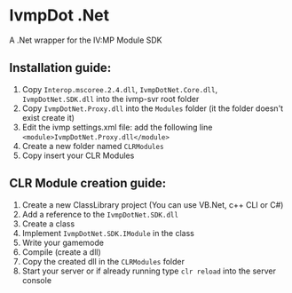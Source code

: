 IvmpDot .Net
==========

A .Net wrapper for the IV:MP Module SDK

Installation guide:
-------------------

1. Copy ```Interop.mscoree.2.4.dll```, ```IvmpDotNet.Core.dll```, ```IvmpDotNet.SDK.dll``` into the ivmp-svr root folder
2. Copy ```IvmpDotNet.Proxy.dll``` into the ```Modules``` folder (it the folder doesn't exist create it)
3. Edit the ivmp settings.xml file: add the following line ```<module>IvmpDotNet.Proxy.dll</module>```
4. Create a new folder named ```CLRModules```
5. Copy insert your CLR Modules

CLR Module creation guide:
--------------------------

1. Create a new ClassLibrary project (You can use VB.Net, c++ CLI or C#)
2. Add a reference to the ```IvmpDotNet.SDK.dll```
3. Create a class
4. Implement ```IvmpDotNet.SDK.IModule``` in the class
5. Write your gamemode
6. Compile (create a dll)
7. Copy the created dll in the ```CLRModules``` folder
8. Start your server or if already running type ```clr reload``` into the server console
